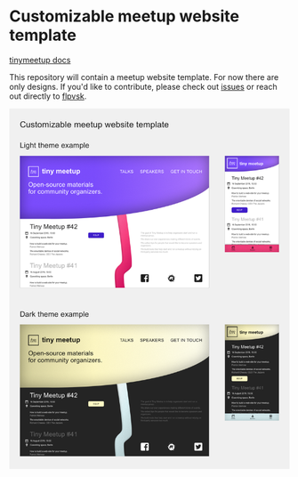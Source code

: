 # Customizable meetup website template

[tinymeetup
docs](https://github.com/tinymeetup/tinymeetup-docs/blob/master/README.md)

This repository will contain a meetup website template. For now there are
only designs. If you'd like to contribute, please check out
[issues](https://github.com/tinymeetup/tinymeetup-web/issues) or
reach out directly to [flpvsk](http://github.com/flpvsk).


![demo](./design/demo.png)
